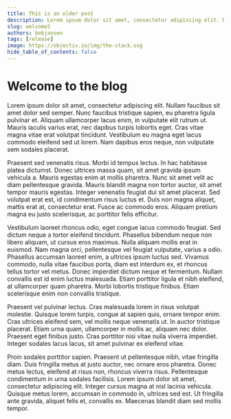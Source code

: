 ```yaml
---
title: This is an older post
description: Lorem ipsum dolor sit amet, consectetur adipiscing elit. Nullam faucibus sit amet dolor sed semper. Nunc faucibus tristique sapien, eu pharetra ligula pulvinar et. Aliquam ullamcorper lacus enim, in vulputate elit rutrum ut. Mauris iaculis varius erat, nec dapibus turpis lobortis eget. Cras vitae magna vitae erat volutpat tincidunt. Vestibulum eu magna eget lacus commodo eleifend sed ut lorem. Nam dapibus eros neque, non vulputate sem sodales placerat.
slug: welcome2
authors: bobjansen
tags: [release]
image: https://objectiv.io/img/the-stack.svg
hide_table_of_contents: false
---
```


# Welcome to the blog

Lorem ipsum dolor sit amet, consectetur adipiscing elit. Nullam faucibus sit amet dolor sed semper. Nunc faucibus tristique sapien, eu pharetra ligula pulvinar et. Aliquam ullamcorper lacus enim, in vulputate elit rutrum ut. Mauris iaculis varius erat, nec dapibus turpis lobortis eget. Cras vitae magna vitae erat volutpat tincidunt. Vestibulum eu magna eget lacus commodo eleifend sed ut lorem. Nam dapibus eros neque, non vulputate sem sodales placerat.

<!--truncate-->

Praesent sed venenatis risus. Morbi id tempus lectus. In hac habitasse platea dictumst. Donec ultrices massa quam, sit amet gravida ipsum vehicula a. Mauris egestas enim at mollis pharetra. Nunc sit amet velit ac diam pellentesque gravida. Mauris blandit magna non tortor auctor, sit amet tempor mauris egestas. Integer venenatis feugiat dui sit amet placerat. Sed volutpat erat est, id condimentum risus luctus et. Duis non magna aliquet, mattis erat at, consectetur erat. Fusce ac commodo eros. Aliquam pretium magna eu justo scelerisque, ac porttitor felis efficitur.

Vestibulum laoreet rhoncus odio, eget congue lacus commodo feugiat. Sed dictum neque a tortor eleifend tincidunt. Phasellus bibendum neque non libero aliquam, ut cursus eros maximus. Nulla aliquam mollis erat in euismod. Nam magna orci, pellentesque vel feugiat vulputate, varius a odio. Phasellus accumsan laoreet enim, a ultrices ipsum luctus sed. Vivamus commodo, nulla vitae faucibus porta, diam est interdum ex, et rhoncus tellus tortor vel metus. Donec imperdiet dictum neque et fermentum. Nullam convallis est id enim luctus malesuada. Etiam porttitor ligula et nibh eleifend, at ullamcorper quam pharetra. Morbi lobortis tristique finibus. Etiam scelerisque enim non convallis tristique.

Praesent vel pulvinar lectus. Cras malesuada lorem in risus volutpat molestie. Quisque lorem turpis, congue at sapien quis, ornare tempor enim. Cras ultrices eleifend sem, vel mollis neque venenatis ut. In auctor tristique placerat. Etiam urna quam, ullamcorper in mollis ac, aliquam nec dolor. Praesent eget finibus justo. Cras porttitor nisi vitae nulla viverra imperdiet. Integer sodales lacus lacus, sit amet pulvinar ex eleifend vitae.

Proin sodales porttitor sapien. Praesent ut pellentesque nibh, vitae fringilla diam. Duis fringilla metus at justo auctor, nec ornare eros pharetra. Donec metus lectus, eleifend at risus non, rhoncus viverra risus. Pellentesque condimentum in urna sodales facilisis. Lorem ipsum dolor sit amet, consectetur adipiscing elit. Integer cursus magna at nisl lacinia vehicula. Quisque metus lorem, accumsan in commodo in, ultrices sed est. Ut fringilla ante gravida, aliquet felis et, convallis ex. Maecenas blandit diam sed mollis tempor.